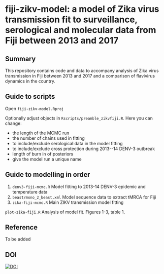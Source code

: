 # fiji-zikv-model: a model of Zika virus transmission fit to surveillance, serological and molecular data from Fiji between 2013 and 2017 

## Summary
This repository contains code and data to accompany analysis of Zika virus transmission in Fiji between 2013 and 2017 and a comparison of flavivirus dynamics in the country. 

## Guide to scripts
Open `fiji-zikv-model.Rproj` 

Optionally adjust objects in `Rscripts/preamble_zikvfiji.R`. Here you can change: 
* the length of the MCMC run
* the number of chains used in fitting 
* to include/exclude serological data in the model fitting  
* to include/exclude cross protection during 2013--14 DENV-3 outbreak 
* length of burn in of posteriors
* give the model run a unique name

## Guide to modelling in order
1. `denv3-fiji-mcmc.R` Model fitting to 2013-14 DENV-3 epidemic and temperature data
2. `beast/mono_2_beast.xml` Model sequence data to extract tMRCA for Fiji
3. `zika-fiji-mcmc.R` Main ZIKV transmission model fitting

`plot-zika-fiji.R` Analysis of model fit. Figures 1-3, table 1. 

## Reference
To be added

## DOI
[![DOI](https://zenodo.org/badge/241614932.svg)](https://zenodo.org/badge/latestdoi/241614932)
